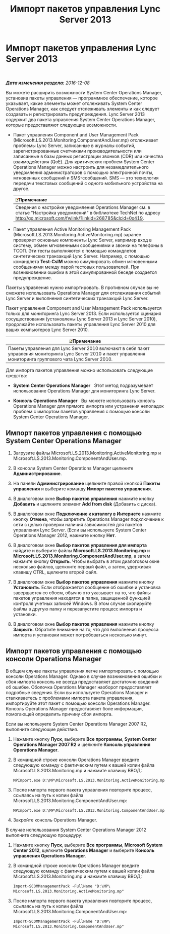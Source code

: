 ﻿---
title: Импорт пакетов управления Lync Server 2013
TOCTitle: Импорт пакетов управления Lync Server 2013
ms:assetid: 846287e1-660f-453f-bdba-b2137b5f0ea1
ms:mtpsurl: https://technet.microsoft.com/ru-ru/library/JJ205052(v=OCS.15)
ms:contentKeyID: 49310398
ms.date: 12/10/2016
mtps_version: v=OCS.15
ms.translationtype: HT
---

# Импорт пакетов управления Lync Server 2013

 

_**Дата изменения раздела:** 2016-12-08_

Вы можете расширить возможности System Center Operations Manager, установив пакеты управления — программное обеспечение, которое указывает, какие элементы может отслеживать System Center Operations Manager, как следует отслеживать элементы и как следует создавать и регистрировать предупреждения. Lync Server 2013 содержит два пакета управления System Center Operations Manager, которые предоставляют следующие возможности.

  - Пакет управления Component and User Management Pack (Microsoft.LS.2013.Monitoring.ComponentAndUser.mp) отслеживает проблемы Lync Server, записанные в журналы событий, зарегистрированные счетчиками производительности или записанные в базы данных регистрации звонков (CDR) или качества взаимодействия (QoE). Для критических проблем System Center Operations Manager можно настроить для незамедлительного уведомления администраторов с помощью электронной почты, мгновенных сообщений и SMS-сообщений. SMS — это технология передачи текстовых сообщений с одного мобильного устройства на другое.
    
    <table>
    <thead>
    <tr class="header">
    <th><img src="images/Gg398412.note(OCS.15).gif" title="note" alt="note" />Примечание</th>
    </tr>
    </thead>
    <tbody>
    <tr class="odd">
    <td>Сведения о настройке уведомления Operations Manager см. в статье &quot;Настройка уведомлений&quot; в библиотеке TechNet по адресу <a href="http://go.microsoft.com/fwlink/?linkid=268785%26clcid=0x419" class="uri">http://go.microsoft.com/fwlink/?linkid=268785&amp;clcid=0x419</a>.</td>
    </tr>
    </tbody>
    </table>


  - Пакет управления Active Monitoring Management Pack (Microsoft.LS.2013.Monitoring.ActiveMonitoring.mp) заранее проверяет основные компоненты Lync Server, например вход в систему, обмен мгновенными сообщениями и звонки на телефоны в ТСОП. Эти тесты выполняются с помощью командлетов синтетических транзакций Lync Server. Например, с помощью командлета **Test-CsIM** можно симулировать обмен мгновенными сообщениями между парой тестовых пользователей. При возникновении ошибки в этой симулированной беседе создается предупреждение.

Пакеты управления нужно импортировать. В противном случае вы не сможете использовать Operations Manager для отслеживания событий Lync Server и выполнения синтетических транзакций Lync Server.

Пакет управления Component and User Management Pack используется только для мониторинга Lync Server 2013. Если используется сценария сосуществования (установлены Lync Server 2013 и Lync Server 2010), продолжайте использовать пакеты управления Lync Server 2010 для ваших компьютеров Lync Server 2010.

<table>
<thead>
<tr class="header">
<th><img src="images/Gg398412.note(OCS.15).gif" title="note" alt="note" />Примечание</th>
</tr>
</thead>
<tbody>
<tr class="odd">
<td>Пакеты управления для Lync Server 2010 включают в себя пакет управления мониторинга Lync Server 2010 и пакет управления мониторинга группового чата Lync Server 2010.</td>
</tr>
</tbody>
</table>


Для импорта пакетов управления можно использовать следующие средства:

  - **System Center Operations Manager**   Этот метод подразумевает использование Operations Manager для мониторинга Lync Server.

  - **Консоль Operations Manager**   Вы можете использовать консоль Operations Manager для прямого импорта или устранения неполадок проблем с импортом пакетов управления с помощью консоли System Center Operations Manager.

## Импорт пакетов управления с помощью System Center Operations Manager

1.  Загрузите файлы Microsoft.LS.2013.Monitoring.ActiveMonitoring.mp и Microsoft.LS.2013.Monitoring.ComponentAndUser.mp.

2.  В консоли System Center Operations Manager щелкните **Администрирование**.

3.  На панели **Администрирование** щелкните правой кнопкой **Пакеты управления** и выберите команду **Импорт пакетов управления**.

4.  В диалоговом окне **Выбор пакетов управления** нажмите кнопку **Добавить** и щелкните элемент **Add from disk** (Добавить с диска).

5.  В диалоговом окне **Подключение к каталогу в Интернете** нажмите кнопку **Отмена**, чтобы запретить Operations Manager подключение к сети с целью проверки наличия зависимостей для пакетов управления Lync Server. (Если вы используете System Center Operations Manager 2012, нажмите кнопку **Нет**.

6.  В диалоговом окне **Выбор пакетов управления для импорта** найдите и выберите файлы **Microsoft.LS.2013.Monitoring.mp** и **Microsoft.LS.2013.Monitoring.ComponentAndUser.mp**, а затем нажмите кнопку **Открыть**. Чтобы выбрать в этом диалоговом окне несколько файлов, щелкните первый файл, а затем, удерживая клавишу CTRL, щелкните второй файл.

7.  В диалоговом окне **Выбор пакетов управления** нажмите кнопку **Установить**. Если отображается сообщение об ошибке и установка завершается со сбоем, обычно это указывает на то, что файлы пакетов управления находятся в папке, защищенной функцией контроля учетных записей Windows. В этом случае скопируйте файлы в другую папку и перезапустите процесс импорта и установки.

8.  В диалоговом окне **Выбор пакетов управления** нажмите кнопку **Закрыть**. Обратите внимание на то, что для выполнения процесса импорта и установки может потребоваться несколько минут.

## Импорт пакетов управления с помощью консоли Operations Manager

В общем случае пакеты управления легче импортировать с помощью консоли Operations Manager. Однако в случае возникновения ошибки и сбоя импорта консоль не всегда предоставляет достаточно сведений об ошибке. Оболочка Operations Manager наоборот предоставляет подробные сведения. Если вы используете Operations Manager и сталкиваетесь с проблемами импорта пакета управления, импортируйте этот пакет с помощью консоли Operations Manager. Консоль Operations Manager предоставляет боле информации, помогающей определить причину сбоя импорта.

Если вы используете System Center Operations Manager 2007 R2, выполните следующие действия.

1.  Нажмите кнопку **Пуск**, выберите **Все программы**, **System Center Operations Manager 2007 R2** и щелкните **Консоль управления Operations Manager**.

2.  В командной строке консоли Operations Manager введите следующую команду с фактическим путем к вашей копии файла Microsoft.LS.2013.Monitoring.mp и нажмите клавишу ВВОД:
    
        MPImport.exe D:\MP\Microsoft.LS.2013.Monitoring.ActiveMonitoring.mp

3.  После импорта первого пакета управления повторите процесс, ссылаясь на путь к копии файла Microsoft.LS.2013.Monitoring.ComponentAndUser.mp:
    
        MPImport.exe D:\MP\Microsoft.LS.2013.Monitoring.ComponentAndUser.mp

4.  Закройте консоль Operations Manager.

В случае использования System Center Operations Manager 2012 выполните следующую процедуру:

1.  Нажмите кнопку **Пуск**, выберите **Все программы**, **Microsoft System Center 2012**, щелкните **Operations Manager** и выберите **Консоль управления Operations Manager**.

2.  В командной строке консоли Operations Manager введите следующую команду с фактическим путем к вашей копии файла Microsoft.LS.2013.Monitoring.mp и нажмите клавишу ВВОД:
    
        Import-SCOMManagementPack -FullName "D:\MP\ Microsoft.LS.2013.Monitoring.ActiveMonitoring.mp"

3.  После импорта первого пакета управления повторите процесс, ссылаясь на путь к копии файла Microsoft.LS.2013.Monitoring.ComponentAndUser.mp:
    
        Import-SCOMManagementPack -FullName "D:\MP\ Microsoft.LS.2013.Monitoring.ComponentAndUser.mp"

